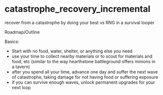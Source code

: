 # catastrophe_recovery_incremental
recover from a catastrophe by doing your best vs RNG in a survival looper

Roadmap/Outline

Basics:
* Start with no food, water, shelter, or anything else you need
* use your time to collect nearby materials or to scout for materials and food, etc (similar to the way hearthstone battleground offers minions in a tavern)
* after you spend all your time, advance one day and suffer the next wave of catastrophe, taking damage for not having food or suffering exposure
* if you can survive enough waves, unlock permanent upgrades for your next loop


